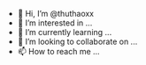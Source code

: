 - 👋 Hi, I’m @thuthaoxx
- 👀 I’m interested in ...
- 🌱 I’m currently learning ...
- 💞️ I’m looking to collaborate on ...
- 📫 How to reach me ...

<!---
thuthaoxx/thuthaoxx is a ✨ special ✨ repository because its `README.md` (this file) appears on your GitHub profile.
You can click the Preview link to take a look at your changes.
--->
